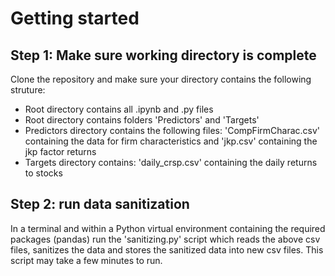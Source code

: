 # Getting started

## Step 1: Make sure working directory is complete

Clone the repository and make sure your directory contains the following struture:
 - Root directory contains all .ipynb and .py files
 - Root directory contains folders 'Predictors' and 'Targets'
 - Predictors directory contains the following files: 'CompFirmCharac.csv' containing the data for firm characteristics and 'jkp.csv' containing the jkp factor returns
 - Targets directory contains: 'daily_crsp.csv' containing the daily returns to stocks

## Step 2: run data sanitization 

In a terminal and within a Python virtual environment containing the required packages (pandas) run the 'sanitizing.py' script which reads the above csv files, sanitizes the data and stores the sanitized data into new csv files. 
This script may take a few minutes to run. 

